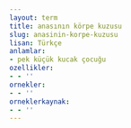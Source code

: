 ```yaml
---
layout: term
title: anasının körpe kuzusu
slug: anasinin-korpe-kuzusu
lisan: Türkçe
anlamlar:
- pek küçük kucak çocuğu
ozellikler:
- - ''
ornekler:
- - ''
orneklerkaynak:
- - ''
---
```

